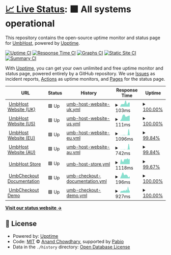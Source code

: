 # [📈 Live Status](https://UmbHost.github.io/Status-Page): <!--live status--> **🟩 All systems operational**

This repository contains the open-source uptime monitor and status page for [UmbHost](https://umbhost.net), powered by [Upptime](https://github.com/upptime/upptime).

[![Uptime CI](https://github.com/UmbHost/Status-Page/workflows/Uptime%20CI/badge.svg)](https://github.com/UmbHost/Status-Page/actions?query=workflow%3A%22Uptime+CI%22)
[![Response Time CI](https://github.com/UmbHost/Status-Page/workflows/Response%20Time%20CI/badge.svg)](https://github.com/UmbHost/Status-Page/actions?query=workflow%3A%22Response+Time+CI%22)
[![Graphs CI](https://github.com/UmbHost/Status-Page/workflows/Graphs%20CI/badge.svg)](https://github.com/UmbHost/Status-Page/actions?query=workflow%3A%22Graphs+CI%22)
[![Static Site CI](https://github.com/UmbHost/Status-Page/workflows/Static%20Site%20CI/badge.svg)](https://github.com/UmbHost/Status-Page/actions?query=workflow%3A%22Static+Site+CI%22)
[![Summary CI](https://github.com/UmbHost/Status-Page/workflows/Summary%20CI/badge.svg)](https://github.com/UmbHost/Status-Page/actions?query=workflow%3A%22Summary+CI%22)

With [Upptime](https://upptime.js.org), you can get your own unlimited and free uptime monitor and status page, powered entirely by a GitHub repository. We use [Issues](https://github.com/UmbHost/Status-Page/issues) as incident reports, [Actions](https://github.com/UmbHost/Status-Page/actions) as uptime monitors, and [Pages](https://UmbHost.github.io/Status-Page) for the status page.

<!--start: status pages-->
<!-- This summary is generated by Upptime (https://github.com/upptime/upptime) -->
<!-- Do not edit this manually, your changes will be overwritten -->
<!-- prettier-ignore -->
| URL | Status | History | Response Time | Uptime |
| --- | ------ | ------- | ------------- | ------ |
| <img alt="" src="https://icons.duckduckgo.com/ip3/umbhost.net.ico" height="13"> [UmbHost Website (UK)](https://umbhost.net) | 🟩 Up | [umb-host-website-uk.yml](https://github.com/UmbHost/Status-Page/commits/HEAD/history/umb-host-website-uk.yml) | <details><summary><img alt="Response time graph" src="./graphs/umb-host-website-uk/response-time-week.png" height="20"> 103ms</summary><br><a href="https://status.umbhost.net/history/umb-host-website-uk"><img alt="Response time 874" src="https://img.shields.io/endpoint?url=https%3A%2F%2Fraw.githubusercontent.com%2FUmbHost%2FStatus-Page%2FHEAD%2Fapi%2Fumb-host-website-uk%2Fresponse-time.json"></a><br><a href="https://status.umbhost.net/history/umb-host-website-uk"><img alt="24-hour response time 46" src="https://img.shields.io/endpoint?url=https%3A%2F%2Fraw.githubusercontent.com%2FUmbHost%2FStatus-Page%2FHEAD%2Fapi%2Fumb-host-website-uk%2Fresponse-time-day.json"></a><br><a href="https://status.umbhost.net/history/umb-host-website-uk"><img alt="7-day response time 103" src="https://img.shields.io/endpoint?url=https%3A%2F%2Fraw.githubusercontent.com%2FUmbHost%2FStatus-Page%2FHEAD%2Fapi%2Fumb-host-website-uk%2Fresponse-time-week.json"></a><br><a href="https://status.umbhost.net/history/umb-host-website-uk"><img alt="30-day response time 822" src="https://img.shields.io/endpoint?url=https%3A%2F%2Fraw.githubusercontent.com%2FUmbHost%2FStatus-Page%2FHEAD%2Fapi%2Fumb-host-website-uk%2Fresponse-time-month.json"></a><br><a href="https://status.umbhost.net/history/umb-host-website-uk"><img alt="1-year response time 874" src="https://img.shields.io/endpoint?url=https%3A%2F%2Fraw.githubusercontent.com%2FUmbHost%2FStatus-Page%2FHEAD%2Fapi%2Fumb-host-website-uk%2Fresponse-time-year.json"></a></details> | <details><summary><a href="https://status.umbhost.net/history/umb-host-website-uk">100.00%</a></summary><a href="https://status.umbhost.net/history/umb-host-website-uk"><img alt="All-time uptime 99.94%" src="https://img.shields.io/endpoint?url=https%3A%2F%2Fraw.githubusercontent.com%2FUmbHost%2FStatus-Page%2FHEAD%2Fapi%2Fumb-host-website-uk%2Fuptime.json"></a><br><a href="https://status.umbhost.net/history/umb-host-website-uk"><img alt="24-hour uptime 100.00%" src="https://img.shields.io/endpoint?url=https%3A%2F%2Fraw.githubusercontent.com%2FUmbHost%2FStatus-Page%2FHEAD%2Fapi%2Fumb-host-website-uk%2Fuptime-day.json"></a><br><a href="https://status.umbhost.net/history/umb-host-website-uk"><img alt="7-day uptime 100.00%" src="https://img.shields.io/endpoint?url=https%3A%2F%2Fraw.githubusercontent.com%2FUmbHost%2FStatus-Page%2FHEAD%2Fapi%2Fumb-host-website-uk%2Fuptime-week.json"></a><br><a href="https://status.umbhost.net/history/umb-host-website-uk"><img alt="30-day uptime 99.90%" src="https://img.shields.io/endpoint?url=https%3A%2F%2Fraw.githubusercontent.com%2FUmbHost%2FStatus-Page%2FHEAD%2Fapi%2Fumb-host-website-uk%2Fuptime-month.json"></a><br><a href="https://status.umbhost.net/history/umb-host-website-uk"><img alt="1-year uptime 99.94%" src="https://img.shields.io/endpoint?url=https%3A%2F%2Fraw.githubusercontent.com%2FUmbHost%2FStatus-Page%2FHEAD%2Fapi%2Fumb-host-website-uk%2Fuptime-year.json"></a></details>
| <img alt="" src="https://icons.duckduckgo.com/ip3/us.umbhost.net.ico" height="13"> [UmbHost Website (US)](https://us.umbhost.net) | 🟩 Up | [umb-host-website-us.yml](https://github.com/UmbHost/Status-Page/commits/HEAD/history/umb-host-website-us.yml) | <details><summary><img alt="Response time graph" src="./graphs/umb-host-website-us/response-time-week.png" height="20"> 111ms</summary><br><a href="https://status.umbhost.net/history/umb-host-website-us"><img alt="Response time 175" src="https://img.shields.io/endpoint?url=https%3A%2F%2Fraw.githubusercontent.com%2FUmbHost%2FStatus-Page%2FHEAD%2Fapi%2Fumb-host-website-us%2Fresponse-time.json"></a><br><a href="https://status.umbhost.net/history/umb-host-website-us"><img alt="24-hour response time 100" src="https://img.shields.io/endpoint?url=https%3A%2F%2Fraw.githubusercontent.com%2FUmbHost%2FStatus-Page%2FHEAD%2Fapi%2Fumb-host-website-us%2Fresponse-time-day.json"></a><br><a href="https://status.umbhost.net/history/umb-host-website-us"><img alt="7-day response time 111" src="https://img.shields.io/endpoint?url=https%3A%2F%2Fraw.githubusercontent.com%2FUmbHost%2FStatus-Page%2FHEAD%2Fapi%2Fumb-host-website-us%2Fresponse-time-week.json"></a><br><a href="https://status.umbhost.net/history/umb-host-website-us"><img alt="30-day response time 157" src="https://img.shields.io/endpoint?url=https%3A%2F%2Fraw.githubusercontent.com%2FUmbHost%2FStatus-Page%2FHEAD%2Fapi%2Fumb-host-website-us%2Fresponse-time-month.json"></a><br><a href="https://status.umbhost.net/history/umb-host-website-us"><img alt="1-year response time 175" src="https://img.shields.io/endpoint?url=https%3A%2F%2Fraw.githubusercontent.com%2FUmbHost%2FStatus-Page%2FHEAD%2Fapi%2Fumb-host-website-us%2Fresponse-time-year.json"></a></details> | <details><summary><a href="https://status.umbhost.net/history/umb-host-website-us">100.00%</a></summary><a href="https://status.umbhost.net/history/umb-host-website-us"><img alt="All-time uptime 99.95%" src="https://img.shields.io/endpoint?url=https%3A%2F%2Fraw.githubusercontent.com%2FUmbHost%2FStatus-Page%2FHEAD%2Fapi%2Fumb-host-website-us%2Fuptime.json"></a><br><a href="https://status.umbhost.net/history/umb-host-website-us"><img alt="24-hour uptime 100.00%" src="https://img.shields.io/endpoint?url=https%3A%2F%2Fraw.githubusercontent.com%2FUmbHost%2FStatus-Page%2FHEAD%2Fapi%2Fumb-host-website-us%2Fuptime-day.json"></a><br><a href="https://status.umbhost.net/history/umb-host-website-us"><img alt="7-day uptime 100.00%" src="https://img.shields.io/endpoint?url=https%3A%2F%2Fraw.githubusercontent.com%2FUmbHost%2FStatus-Page%2FHEAD%2Fapi%2Fumb-host-website-us%2Fuptime-week.json"></a><br><a href="https://status.umbhost.net/history/umb-host-website-us"><img alt="30-day uptime 99.93%" src="https://img.shields.io/endpoint?url=https%3A%2F%2Fraw.githubusercontent.com%2FUmbHost%2FStatus-Page%2FHEAD%2Fapi%2Fumb-host-website-us%2Fuptime-month.json"></a><br><a href="https://status.umbhost.net/history/umb-host-website-us"><img alt="1-year uptime 99.95%" src="https://img.shields.io/endpoint?url=https%3A%2F%2Fraw.githubusercontent.com%2FUmbHost%2FStatus-Page%2FHEAD%2Fapi%2Fumb-host-website-us%2Fuptime-year.json"></a></details>
| <img alt="" src="https://icons.duckduckgo.com/ip3/eu.umbhost.net.ico" height="13"> [UmbHost Website (EU)](https://eu.umbhost.net) | 🟩 Up | [umb-host-website-eu.yml](https://github.com/UmbHost/Status-Page/commits/HEAD/history/umb-host-website-eu.yml) | <details><summary><img alt="Response time graph" src="./graphs/umb-host-website-eu/response-time-week.png" height="20"> 1096ms</summary><br><a href="https://status.umbhost.net/history/umb-host-website-eu"><img alt="Response time 793" src="https://img.shields.io/endpoint?url=https%3A%2F%2Fraw.githubusercontent.com%2FUmbHost%2FStatus-Page%2FHEAD%2Fapi%2Fumb-host-website-eu%2Fresponse-time.json"></a><br><a href="https://status.umbhost.net/history/umb-host-website-eu"><img alt="24-hour response time 100" src="https://img.shields.io/endpoint?url=https%3A%2F%2Fraw.githubusercontent.com%2FUmbHost%2FStatus-Page%2FHEAD%2Fapi%2Fumb-host-website-eu%2Fresponse-time-day.json"></a><br><a href="https://status.umbhost.net/history/umb-host-website-eu"><img alt="7-day response time 1096" src="https://img.shields.io/endpoint?url=https%3A%2F%2Fraw.githubusercontent.com%2FUmbHost%2FStatus-Page%2FHEAD%2Fapi%2Fumb-host-website-eu%2Fresponse-time-week.json"></a><br><a href="https://status.umbhost.net/history/umb-host-website-eu"><img alt="30-day response time 810" src="https://img.shields.io/endpoint?url=https%3A%2F%2Fraw.githubusercontent.com%2FUmbHost%2FStatus-Page%2FHEAD%2Fapi%2Fumb-host-website-eu%2Fresponse-time-month.json"></a><br><a href="https://status.umbhost.net/history/umb-host-website-eu"><img alt="1-year response time 793" src="https://img.shields.io/endpoint?url=https%3A%2F%2Fraw.githubusercontent.com%2FUmbHost%2FStatus-Page%2FHEAD%2Fapi%2Fumb-host-website-eu%2Fresponse-time-year.json"></a></details> | <details><summary><a href="https://status.umbhost.net/history/umb-host-website-eu">99.84%</a></summary><a href="https://status.umbhost.net/history/umb-host-website-eu"><img alt="All-time uptime 99.92%" src="https://img.shields.io/endpoint?url=https%3A%2F%2Fraw.githubusercontent.com%2FUmbHost%2FStatus-Page%2FHEAD%2Fapi%2Fumb-host-website-eu%2Fuptime.json"></a><br><a href="https://status.umbhost.net/history/umb-host-website-eu"><img alt="24-hour uptime 100.00%" src="https://img.shields.io/endpoint?url=https%3A%2F%2Fraw.githubusercontent.com%2FUmbHost%2FStatus-Page%2FHEAD%2Fapi%2Fumb-host-website-eu%2Fuptime-day.json"></a><br><a href="https://status.umbhost.net/history/umb-host-website-eu"><img alt="7-day uptime 99.84%" src="https://img.shields.io/endpoint?url=https%3A%2F%2Fraw.githubusercontent.com%2FUmbHost%2FStatus-Page%2FHEAD%2Fapi%2Fumb-host-website-eu%2Fuptime-week.json"></a><br><a href="https://status.umbhost.net/history/umb-host-website-eu"><img alt="30-day uptime 99.89%" src="https://img.shields.io/endpoint?url=https%3A%2F%2Fraw.githubusercontent.com%2FUmbHost%2FStatus-Page%2FHEAD%2Fapi%2Fumb-host-website-eu%2Fuptime-month.json"></a><br><a href="https://status.umbhost.net/history/umb-host-website-eu"><img alt="1-year uptime 99.92%" src="https://img.shields.io/endpoint?url=https%3A%2F%2Fraw.githubusercontent.com%2FUmbHost%2FStatus-Page%2FHEAD%2Fapi%2Fumb-host-website-eu%2Fuptime-year.json"></a></details>
| <img alt="" src="https://icons.duckduckgo.com/ip3/eu.umbhost.net.ico" height="13"> [UmbHost Website (AU)](https://eu.umbhost.net) | 🟩 Up | [umb-host-website-au.yml](https://github.com/UmbHost/Status-Page/commits/HEAD/history/umb-host-website-au.yml) | <details><summary><img alt="Response time graph" src="./graphs/umb-host-website-au/response-time-week.png" height="20"> 742ms</summary><br><a href="https://status.umbhost.net/history/umb-host-website-au"><img alt="Response time 386" src="https://img.shields.io/endpoint?url=https%3A%2F%2Fraw.githubusercontent.com%2FUmbHost%2FStatus-Page%2FHEAD%2Fapi%2Fumb-host-website-au%2Fresponse-time.json"></a><br><a href="https://status.umbhost.net/history/umb-host-website-au"><img alt="24-hour response time 19" src="https://img.shields.io/endpoint?url=https%3A%2F%2Fraw.githubusercontent.com%2FUmbHost%2FStatus-Page%2FHEAD%2Fapi%2Fumb-host-website-au%2Fresponse-time-day.json"></a><br><a href="https://status.umbhost.net/history/umb-host-website-au"><img alt="7-day response time 742" src="https://img.shields.io/endpoint?url=https%3A%2F%2Fraw.githubusercontent.com%2FUmbHost%2FStatus-Page%2FHEAD%2Fapi%2Fumb-host-website-au%2Fresponse-time-week.json"></a><br><a href="https://status.umbhost.net/history/umb-host-website-au"><img alt="30-day response time 407" src="https://img.shields.io/endpoint?url=https%3A%2F%2Fraw.githubusercontent.com%2FUmbHost%2FStatus-Page%2FHEAD%2Fapi%2Fumb-host-website-au%2Fresponse-time-month.json"></a><br><a href="https://status.umbhost.net/history/umb-host-website-au"><img alt="1-year response time 386" src="https://img.shields.io/endpoint?url=https%3A%2F%2Fraw.githubusercontent.com%2FUmbHost%2FStatus-Page%2FHEAD%2Fapi%2Fumb-host-website-au%2Fresponse-time-year.json"></a></details> | <details><summary><a href="https://status.umbhost.net/history/umb-host-website-au">99.84%</a></summary><a href="https://status.umbhost.net/history/umb-host-website-au"><img alt="All-time uptime 99.92%" src="https://img.shields.io/endpoint?url=https%3A%2F%2Fraw.githubusercontent.com%2FUmbHost%2FStatus-Page%2FHEAD%2Fapi%2Fumb-host-website-au%2Fuptime.json"></a><br><a href="https://status.umbhost.net/history/umb-host-website-au"><img alt="24-hour uptime 100.00%" src="https://img.shields.io/endpoint?url=https%3A%2F%2Fraw.githubusercontent.com%2FUmbHost%2FStatus-Page%2FHEAD%2Fapi%2Fumb-host-website-au%2Fuptime-day.json"></a><br><a href="https://status.umbhost.net/history/umb-host-website-au"><img alt="7-day uptime 99.84%" src="https://img.shields.io/endpoint?url=https%3A%2F%2Fraw.githubusercontent.com%2FUmbHost%2FStatus-Page%2FHEAD%2Fapi%2Fumb-host-website-au%2Fuptime-week.json"></a><br><a href="https://status.umbhost.net/history/umb-host-website-au"><img alt="30-day uptime 99.89%" src="https://img.shields.io/endpoint?url=https%3A%2F%2Fraw.githubusercontent.com%2FUmbHost%2FStatus-Page%2FHEAD%2Fapi%2Fumb-host-website-au%2Fuptime-month.json"></a><br><a href="https://status.umbhost.net/history/umb-host-website-au"><img alt="1-year uptime 99.92%" src="https://img.shields.io/endpoint?url=https%3A%2F%2Fraw.githubusercontent.com%2FUmbHost%2FStatus-Page%2FHEAD%2Fapi%2Fumb-host-website-au%2Fuptime-year.json"></a></details>
| <img alt="" src="https://icons.duckduckgo.com/ip3/my.umbhost.net.ico" height="13"> [UmbHost Store](https://my.umbhost.net/store) | 🟩 Up | [umb-host-store.yml](https://github.com/UmbHost/Status-Page/commits/HEAD/history/umb-host-store.yml) | <details><summary><img alt="Response time graph" src="./graphs/umb-host-store/response-time-week.png" height="20"> 1118ms</summary><br><a href="https://status.umbhost.net/history/umb-host-store"><img alt="Response time 1326" src="https://img.shields.io/endpoint?url=https%3A%2F%2Fraw.githubusercontent.com%2FUmbHost%2FStatus-Page%2FHEAD%2Fapi%2Fumb-host-store%2Fresponse-time.json"></a><br><a href="https://status.umbhost.net/history/umb-host-store"><img alt="24-hour response time 1200" src="https://img.shields.io/endpoint?url=https%3A%2F%2Fraw.githubusercontent.com%2FUmbHost%2FStatus-Page%2FHEAD%2Fapi%2Fumb-host-store%2Fresponse-time-day.json"></a><br><a href="https://status.umbhost.net/history/umb-host-store"><img alt="7-day response time 1118" src="https://img.shields.io/endpoint?url=https%3A%2F%2Fraw.githubusercontent.com%2FUmbHost%2FStatus-Page%2FHEAD%2Fapi%2Fumb-host-store%2Fresponse-time-week.json"></a><br><a href="https://status.umbhost.net/history/umb-host-store"><img alt="30-day response time 1265" src="https://img.shields.io/endpoint?url=https%3A%2F%2Fraw.githubusercontent.com%2FUmbHost%2FStatus-Page%2FHEAD%2Fapi%2Fumb-host-store%2Fresponse-time-month.json"></a><br><a href="https://status.umbhost.net/history/umb-host-store"><img alt="1-year response time 1326" src="https://img.shields.io/endpoint?url=https%3A%2F%2Fraw.githubusercontent.com%2FUmbHost%2FStatus-Page%2FHEAD%2Fapi%2Fumb-host-store%2Fresponse-time-year.json"></a></details> | <details><summary><a href="https://status.umbhost.net/history/umb-host-store">99.67%</a></summary><a href="https://status.umbhost.net/history/umb-host-store"><img alt="All-time uptime 99.95%" src="https://img.shields.io/endpoint?url=https%3A%2F%2Fraw.githubusercontent.com%2FUmbHost%2FStatus-Page%2FHEAD%2Fapi%2Fumb-host-store%2Fuptime.json"></a><br><a href="https://status.umbhost.net/history/umb-host-store"><img alt="24-hour uptime 100.00%" src="https://img.shields.io/endpoint?url=https%3A%2F%2Fraw.githubusercontent.com%2FUmbHost%2FStatus-Page%2FHEAD%2Fapi%2Fumb-host-store%2Fuptime-day.json"></a><br><a href="https://status.umbhost.net/history/umb-host-store"><img alt="7-day uptime 99.67%" src="https://img.shields.io/endpoint?url=https%3A%2F%2Fraw.githubusercontent.com%2FUmbHost%2FStatus-Page%2FHEAD%2Fapi%2Fumb-host-store%2Fuptime-week.json"></a><br><a href="https://status.umbhost.net/history/umb-host-store"><img alt="30-day uptime 99.92%" src="https://img.shields.io/endpoint?url=https%3A%2F%2Fraw.githubusercontent.com%2FUmbHost%2FStatus-Page%2FHEAD%2Fapi%2Fumb-host-store%2Fuptime-month.json"></a><br><a href="https://status.umbhost.net/history/umb-host-store"><img alt="1-year uptime 99.95%" src="https://img.shields.io/endpoint?url=https%3A%2F%2Fraw.githubusercontent.com%2FUmbHost%2FStatus-Page%2FHEAD%2Fapi%2Fumb-host-store%2Fuptime-year.json"></a></details>
| <img alt="" src="https://icons.duckduckgo.com/ip3/docs.umbcheckout.net.ico" height="13"> [UmbCheckout Documentation](https://docs.umbcheckout.net) | 🟩 Up | [umb-checkout-documentation.yml](https://github.com/UmbHost/Status-Page/commits/HEAD/history/umb-checkout-documentation.yml) | <details><summary><img alt="Response time graph" src="./graphs/umb-checkout-documentation/response-time-week.png" height="20"> 196ms</summary><br><a href="https://status.umbhost.net/history/umb-checkout-documentation"><img alt="Response time 298" src="https://img.shields.io/endpoint?url=https%3A%2F%2Fraw.githubusercontent.com%2FUmbHost%2FStatus-Page%2FHEAD%2Fapi%2Fumb-checkout-documentation%2Fresponse-time.json"></a><br><a href="https://status.umbhost.net/history/umb-checkout-documentation"><img alt="24-hour response time 310" src="https://img.shields.io/endpoint?url=https%3A%2F%2Fraw.githubusercontent.com%2FUmbHost%2FStatus-Page%2FHEAD%2Fapi%2Fumb-checkout-documentation%2Fresponse-time-day.json"></a><br><a href="https://status.umbhost.net/history/umb-checkout-documentation"><img alt="7-day response time 196" src="https://img.shields.io/endpoint?url=https%3A%2F%2Fraw.githubusercontent.com%2FUmbHost%2FStatus-Page%2FHEAD%2Fapi%2Fumb-checkout-documentation%2Fresponse-time-week.json"></a><br><a href="https://status.umbhost.net/history/umb-checkout-documentation"><img alt="30-day response time 253" src="https://img.shields.io/endpoint?url=https%3A%2F%2Fraw.githubusercontent.com%2FUmbHost%2FStatus-Page%2FHEAD%2Fapi%2Fumb-checkout-documentation%2Fresponse-time-month.json"></a><br><a href="https://status.umbhost.net/history/umb-checkout-documentation"><img alt="1-year response time 298" src="https://img.shields.io/endpoint?url=https%3A%2F%2Fraw.githubusercontent.com%2FUmbHost%2FStatus-Page%2FHEAD%2Fapi%2Fumb-checkout-documentation%2Fresponse-time-year.json"></a></details> | <details><summary><a href="https://status.umbhost.net/history/umb-checkout-documentation">100.00%</a></summary><a href="https://status.umbhost.net/history/umb-checkout-documentation"><img alt="All-time uptime 100.00%" src="https://img.shields.io/endpoint?url=https%3A%2F%2Fraw.githubusercontent.com%2FUmbHost%2FStatus-Page%2FHEAD%2Fapi%2Fumb-checkout-documentation%2Fuptime.json"></a><br><a href="https://status.umbhost.net/history/umb-checkout-documentation"><img alt="24-hour uptime 100.00%" src="https://img.shields.io/endpoint?url=https%3A%2F%2Fraw.githubusercontent.com%2FUmbHost%2FStatus-Page%2FHEAD%2Fapi%2Fumb-checkout-documentation%2Fuptime-day.json"></a><br><a href="https://status.umbhost.net/history/umb-checkout-documentation"><img alt="7-day uptime 100.00%" src="https://img.shields.io/endpoint?url=https%3A%2F%2Fraw.githubusercontent.com%2FUmbHost%2FStatus-Page%2FHEAD%2Fapi%2Fumb-checkout-documentation%2Fuptime-week.json"></a><br><a href="https://status.umbhost.net/history/umb-checkout-documentation"><img alt="30-day uptime 100.00%" src="https://img.shields.io/endpoint?url=https%3A%2F%2Fraw.githubusercontent.com%2FUmbHost%2FStatus-Page%2FHEAD%2Fapi%2Fumb-checkout-documentation%2Fuptime-month.json"></a><br><a href="https://status.umbhost.net/history/umb-checkout-documentation"><img alt="1-year uptime 100.00%" src="https://img.shields.io/endpoint?url=https%3A%2F%2Fraw.githubusercontent.com%2FUmbHost%2FStatus-Page%2FHEAD%2Fapi%2Fumb-checkout-documentation%2Fuptime-year.json"></a></details>
| <img alt="" src="https://icons.duckduckgo.com/ip3/demo.umbcheckout.net.ico" height="13"> [UmbCheckout Demo](https://demo.umbcheckout.net) | 🟩 Up | [umb-checkout-demo.yml](https://github.com/UmbHost/Status-Page/commits/HEAD/history/umb-checkout-demo.yml) | <details><summary><img alt="Response time graph" src="./graphs/umb-checkout-demo/response-time-week.png" height="20"> 927ms</summary><br><a href="https://status.umbhost.net/history/umb-checkout-demo"><img alt="Response time 858" src="https://img.shields.io/endpoint?url=https%3A%2F%2Fraw.githubusercontent.com%2FUmbHost%2FStatus-Page%2FHEAD%2Fapi%2Fumb-checkout-demo%2Fresponse-time.json"></a><br><a href="https://status.umbhost.net/history/umb-checkout-demo"><img alt="24-hour response time 660" src="https://img.shields.io/endpoint?url=https%3A%2F%2Fraw.githubusercontent.com%2FUmbHost%2FStatus-Page%2FHEAD%2Fapi%2Fumb-checkout-demo%2Fresponse-time-day.json"></a><br><a href="https://status.umbhost.net/history/umb-checkout-demo"><img alt="7-day response time 927" src="https://img.shields.io/endpoint?url=https%3A%2F%2Fraw.githubusercontent.com%2FUmbHost%2FStatus-Page%2FHEAD%2Fapi%2Fumb-checkout-demo%2Fresponse-time-week.json"></a><br><a href="https://status.umbhost.net/history/umb-checkout-demo"><img alt="30-day response time 931" src="https://img.shields.io/endpoint?url=https%3A%2F%2Fraw.githubusercontent.com%2FUmbHost%2FStatus-Page%2FHEAD%2Fapi%2Fumb-checkout-demo%2Fresponse-time-month.json"></a><br><a href="https://status.umbhost.net/history/umb-checkout-demo"><img alt="1-year response time 858" src="https://img.shields.io/endpoint?url=https%3A%2F%2Fraw.githubusercontent.com%2FUmbHost%2FStatus-Page%2FHEAD%2Fapi%2Fumb-checkout-demo%2Fresponse-time-year.json"></a></details> | <details><summary><a href="https://status.umbhost.net/history/umb-checkout-demo">100.00%</a></summary><a href="https://status.umbhost.net/history/umb-checkout-demo"><img alt="All-time uptime 100.00%" src="https://img.shields.io/endpoint?url=https%3A%2F%2Fraw.githubusercontent.com%2FUmbHost%2FStatus-Page%2FHEAD%2Fapi%2Fumb-checkout-demo%2Fuptime.json"></a><br><a href="https://status.umbhost.net/history/umb-checkout-demo"><img alt="24-hour uptime 100.00%" src="https://img.shields.io/endpoint?url=https%3A%2F%2Fraw.githubusercontent.com%2FUmbHost%2FStatus-Page%2FHEAD%2Fapi%2Fumb-checkout-demo%2Fuptime-day.json"></a><br><a href="https://status.umbhost.net/history/umb-checkout-demo"><img alt="7-day uptime 100.00%" src="https://img.shields.io/endpoint?url=https%3A%2F%2Fraw.githubusercontent.com%2FUmbHost%2FStatus-Page%2FHEAD%2Fapi%2Fumb-checkout-demo%2Fuptime-week.json"></a><br><a href="https://status.umbhost.net/history/umb-checkout-demo"><img alt="30-day uptime 100.00%" src="https://img.shields.io/endpoint?url=https%3A%2F%2Fraw.githubusercontent.com%2FUmbHost%2FStatus-Page%2FHEAD%2Fapi%2Fumb-checkout-demo%2Fuptime-month.json"></a><br><a href="https://status.umbhost.net/history/umb-checkout-demo"><img alt="1-year uptime 100.00%" src="https://img.shields.io/endpoint?url=https%3A%2F%2Fraw.githubusercontent.com%2FUmbHost%2FStatus-Page%2FHEAD%2Fapi%2Fumb-checkout-demo%2Fuptime-year.json"></a></details>

<!--end: status pages-->

[**Visit our status website →**](https://UmbHost.github.io/Status-Page)

## 📄 License

- Powered by: [Upptime](https://github.com/upptime/upptime)
- Code: [MIT](./LICENSE) © [Anand Chowdhary](https://anandchowdhary.com), supported by [Pabio](https://pabio.com)
- Data in the `./history` directory: [Open Database License](https://opendatacommons.org/licenses/odbl/1-0/)
